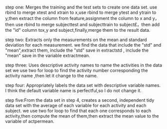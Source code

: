 step one: Merges the training and the test sets to create one data set.
	use rbind to merge xtest and xtrain to x,use rbind to merge ytest and ytrain to y,then extract the column from 			feature,assignment the column to x and y，then use rbind to merge subjecttest and subjecttrain to subject£，then add the 	"id" column tox,y and subject,finally,merge them to the result data.

step two: Extracts only the measurements on the mean and standard deviation for each measurement.
 	  we find the data that include the "std" and "mean",extract them, include the "std" save in extractstd , include the 		  "mean" save in the variable extractmean.

step three: Uses descriptive activity names to name the activities in the data set
	    we use two for loop to find the activity number corresponding the activity name ,then let it change to the name.  

step four: Appropriately labels the data set with descriptive variable names.
	   I think the default variable name is perfectful,so I do not change it.

step five:From the data set in step 4, creates a second, independent tidy data set with the average of each variable for each        	  activity and each subject.
	  we use two for loop to find that each one corresponds to each activity,then compute the mean of them,then extract 		  the mean value to the variable	of actpermean.
